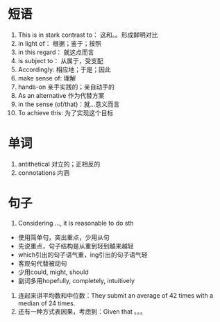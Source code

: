 # 短语
1. This is in stark contrast to： 这和。。形成鲜明对比
2. in light of： 根据；鉴于；按照
3. in this regard： 就这点而言
4. is subject to： 从属于，受支配
5. Accordingly: 相应地；于是；因此
6. make sense of: 理解
7. hands-on 亲手实践的；亲自动手的
8. As an alternative 作为代替方案
9. in the sense (of/that)：就...意义而言
10. To achieve this: 为了实现这个目标


# 单词
1. antithetical 对立的；正相反的
2. connotations 内涵


# 句子

1. Considering ..., it is reasonable to do sth


- 使用简单句，突出重点，少用从句
- 先说重点，句子结构是从重到轻到越来越轻
- which引出的句子语气重，ing引出的句子语气轻
- 客观句代替被动句
- 少用could, might, should
- 副词多用hopefully, completely, intuitively


1. 连起来讲平均数和中位数：They submit an average of 42 times with a median of 24 times.
2. 还有一种方式表因果，考虑到：Given that 。。。
